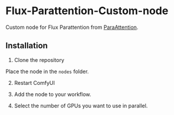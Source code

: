 # Flux-Parattention-Custom-node

Custom node for Flux Parattention from [ParaAttention](https://github.com/chengzeyi/ParaAttention).

## Installation

1. Clone the repository

Place the node in the `nodes` folder.

2. Restart ComfyUI

3. Add the node to your workflow.

4. Select the number of GPUs you want to use in parallel.
